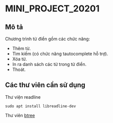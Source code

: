 # MINI_PROJECT_20201
## Mô tả 
Chương trình từ điển gồm các chức năng:
  - Thêm từ.
  - Tìm kiếm (có chức năng tautocomplete hỗ trợ).
  - Xóa từ.
  - In ra danh sách các từ trong từ điển.
  - Thoát. 
## Các thư viên cần sử dụng
Thư viện readline

```sudo apt install libreadline-dev```

Thư viên [btree](https://hydrus.org.uk/doc/bt/html/index.html)
